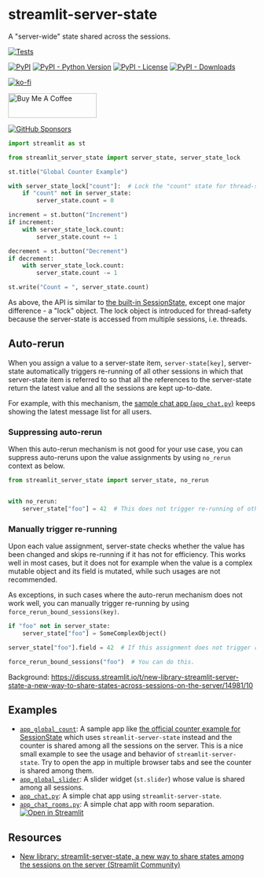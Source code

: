 # streamlit-server-state
A "server-wide" state shared across the sessions.

[![Tests](https://github.com/whitphx/streamlit-server-state/actions/workflows/tests.yml/badge.svg?branch=main)](https://github.com/whitphx/streamlit-server-state/actions/workflows/tests.yml?query=branch%3Amain)

[![PyPI](https://img.shields.io/pypi/v/streamlit-server-state)](https://pypi.org/project/streamlit-server-state/)
[![PyPI - Python Version](https://img.shields.io/pypi/pyversions/streamlit-server-state)](https://pypi.org/project/streamlit-server-state/)
[![PyPI - License](https://img.shields.io/pypi/l/streamlit-server-state)](https://pypi.org/project/streamlit-server-state/)
[![PyPI - Downloads](https://img.shields.io/pypi/dm/streamlit-server-state)](https://pypi.org/project/streamlit-server-state/)

[![ko-fi](https://ko-fi.com/img/githubbutton_sm.svg)](https://ko-fi.com/D1D2ERWFG)

<a href="https://www.buymeacoffee.com/whitphx" target="_blank" rel="noreferrer"><img src="https://cdn.buymeacoffee.com/buttons/v2/default-yellow.png" alt="Buy Me A Coffee" width="180" height="50" ></a>

[![GitHub Sponsors](https://img.shields.io/github/sponsors/whitphx?label=Sponsor%20me%20on%20GitHub%20Sponsors&style=social)](https://github.com/sponsors/whitphx)

```python
import streamlit as st

from streamlit_server_state import server_state, server_state_lock

st.title("Global Counter Example")

with server_state_lock["count"]:  # Lock the "count" state for thread-safety
    if "count" not in server_state:
        server_state.count = 0

increment = st.button("Increment")
if increment:
    with server_state_lock.count:
        server_state.count += 1

decrement = st.button("Decrement")
if decrement:
    with server_state_lock.count:
        server_state.count -= 1

st.write("Count = ", server_state.count)

```

As above, the API is similar to [the built-in SessionState](https://blog.streamlit.io/session-state-for-streamlit/), except one major difference - a "lock" object.
The lock object is introduced for thread-safety because the server-state is accessed from multiple sessions, i.e. threads.

## Auto-rerun
When you assign a value to a server-state item, `server-state[key]`,
server-state automatically triggers re-running of all other sessions in which that server-state item is referred to so that all the references to the server-state return the latest value and all the sessions are kept up-to-date.

For example, with this mechanism, the [sample chat app (`app_chat.py`)](./app_chat.py) keeps showing the latest message list for all users.

### Suppressing auto-rerun

When this auto-rerun mechanism is not good for your use case, you can suppress auto-reruns upon the value assignments by using `no_rerun` context as below.
```python
from streamlit_server_state import server_state, no_rerun


with no_rerun:
    server_state["foo"] = 42  # This does not trigger re-running of other sessions
```

### Manually trigger re-running
Upon each value assignment, server-state checks whether the value has been changed and skips re-running if it has not for efficiency.
This works well in most cases, but it does not for example when the value is a complex mutable object and its field is mutated, while such usages are not recommended.

As exceptions, in such cases where the auto-rerun mechanism does not work well, you can manually trigger re-running by using `force_rerun_bound_sessions(key)`.

```python
if "foo" not in server_state:
    server_state["foo"] = SomeComplexObject()

server_state["foo"].field = 42  # If this assignment does not trigger re-running,

force_rerun_bound_sessions("foo")  # You can do this.
```

Background: https://discuss.streamlit.io/t/new-library-streamlit-server-state-a-new-way-to-share-states-across-sessions-on-the-server/14981/10

## Examples
* [`app_global_count`](./app_global_count.py): A sample app like [the official counter example for SessionState](https://blog.streamlit.io/session-state-for-streamlit/) which uses `streamlit-server-state` instead and the counter is shared among all the sessions on the server. This is a nice small example to see the usage and behavior of `streamlit-server-state`. Try to open the app in multiple browser tabs and see the counter is shared among them.
* [`app_global_slider`](./pages/app_global_slider.py): A slider widget (`st.slider`) whose value is shared among all sessions.
* [`app_chat.py`](./pages/app_chat.py): A simple chat app using `streamlit-server-state`.
* [`app_chat_rooms.py`](./pages/app_chat_rooms.py): A simple chat app with room separation.
  [![Open in Streamlit](https://static.streamlit.io/badges/streamlit_badge_black_white.svg)](https://share.streamlit.io/whitphx/streamlit-server-state/main/app_chat_rooms.py)

## Resources
* [New library: streamlit-server-state, a new way to share states among the sessions on the server (Streamlit Community)](https://discuss.streamlit.io/t/new-library-streamlit-server-state-a-new-way-to-share-states-among-the-sessions-on-the-server/14981)

